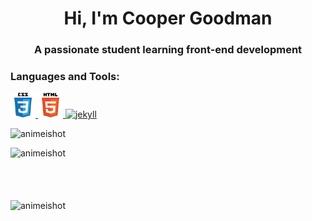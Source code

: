 <h1 align="center">Hi, I'm Cooper Goodman</h1>
<h3 align="center">A passionate student learning front-end development</h3>

<h3 align="left">Languages and Tools:</h3>
<p align="left"> <a href="https://www.w3schools.com/css/" target="_blank" rel="noreferrer"> <img src="https://raw.githubusercontent.com/devicons/devicon/master/icons/css3/css3-original-wordmark.svg" alt="css3" width="40" height="40"/> </a> <a href="https://www.w3.org/html/" target="_blank" rel="noreferrer"> <img src="https://raw.githubusercontent.com/devicons/devicon/master/icons/html5/html5-original-wordmark.svg" alt="html5" width="40" height="40"/> </a> <a href="https://jekyllrb.com/" target="_blank" rel="noreferrer"> <img src="https://www.vectorlogo.zone/logos/jekyllrb/jekyllrb-icon.svg" alt="jekyll" width="40" height="40"/> </a> </p>

<p>&nbsp;<img align="left" src="https://github-readme-stats.vercel.app/api?username=animeishot&show_icons=true&theme=tokyonight&locale=en" alt="animeishot" /></p>

<p><img align="left" src="https://github-readme-streak-stats.herokuapp.com/?user=animeishot&theme=dark" alt="animeishot" /></p>

<br>
<br>
<br>
<br>

<p><img align="center" src="https://github-readme-stats.vercel.app/api/top-langs?username=animeishot&show_icons=true&theme=tokyonight&locale=en&layout=compact" alt="animeishot" /></p>

